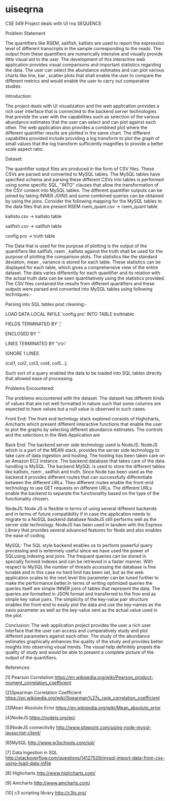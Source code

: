 # uiseqrna
CSE 549 Project deals with UI rna SEQUENCE

Problem Statement

The quantifiers like RSEM, sailfish, kallisto are used to report the expression level of different transcripts in the sample corresponding to the reads. The output from these quantifiers are numerically intensive and visually provide little visual aid to the user. The development of this interactive web application provides visual comparisons and important statistics regarding the data. The user can select the abundance estimates and can plot various charts like line, bar , scatter plots that shall enable the user to compare the different metrics and would enable the user to carry out comparative studies.

Introduction:

The project deals with UI visualization and the web application provides a rich user interface that is connected to the backend server technologies that provide the user with the capabilities such as selection of the various abundance estimates that the user can select and can plot against each other. The web application also provides a combined plot where the different quantifier results are plotted in the same chart. The different capabilites provided include providing a log transform to plot the graph of small values that the log transform sufficiently magnifies to provide a better scale aspect ratio.

Dataset:

The quantifier output files are produced in the form of CSV files. These CSVs are parsed and converted to MySQL tables. The MySQL tables have specified schema and parsing these different CSVs into tables is performed using some specific SQL, "INTO" clauses that allow the transformation of the CSV content into MySQL tables. The different quantifier outputs can be joined by taking INNER JOINS and some combined queries can be obtained by using the joins.
Consider the following mapping for the MySQL tables to the data files that are present
RSEM 
rsem_quant.csv -> rsem_quant table

kallisto.csv -> kallisto table

sailfish.csv -> sailfish table

config.pro -> truth table


The Data that is used for the purpose of plotting is the output of the quantifiers like sailfish, rsem , kallisto against the truth shall be used for the purpose of plotting the comparison plots. The statistics like the standard deviation, mean , variance is stored for each table. These statistics can be displayed for each table, which gives a comprehensive view of the entire dataset. The data varies differently for each quantifier and its relation with the actual truth data can be seen quantitatively using the statistics provided.
The CSV files contained the results from different quantifiers and these outputs were parsed and converted into MySQL tables using following techniques:-

Parsing into SQL tables post cleaning:-

LOAD DATA LOCAL INFILE 'config.pro' INTO TABLE truthtable

FIELDS TERMINATED BY ',' 

ENCLOSED BY '' 

LINES TERMINATED BY '\r\n'

IGNORE 1 LINES

(col1, col2, col3, col4, col5...);

Such sort of a query enabled the data to be loaded into SQL tables directly that allowed ease of processing.

Problems Encountered:

The problems encountered with the dataset. The dataset has different kinds of values that are not well formatted in nature such that some columns are expected to have values but a null value is observed in such cases.

Front End:
The front end technlogy stack explored consists of Highcharts, Amcharts which present different interactive functions that enable the user to plot the graphs by selecting different abundance estimates. The controls and the selections in the Web Application are 

Back End:
The backend server side technology used is NodeJS. NodeJS which is a part of the MEAN stack, provides the server side technology to take care of data ingestion and hosting. The hosting has been taken care on an Amazon EC2 instance. The backend database that takes care of the data handling is MySQL. The backend MySQL is used to store the different tables like kallisto, rsem , sailfish and truth. Since Node has been used as the backend it provides different routes that can successfully differentiate between the different URLs. Thes different routes enable the front-end technology to use GET requests on different URLs. The different URLs enable the backend to separate the functionality based on the type of the functionality chosen. 

NodeJS:
Node JS is flexible in terms of using several different backends and in terms of future compatibility if in case the application needs to migrate to a NoSQL backend database NodeJS still performs well as the server side technology. NodeJS has been used in tandem with the Express Library that provides several advanced features for Node and also enables the ease of coding.

MySQL:
The SQL style backend enables us to perform powerful query processing and is extermely useful since we have used the power of SQLusing indexing and joins. The frequent queries can be stored in specially formed indexes and can be retrieved in a faster manner. With respect to MySQL the number of threads accessing the database is fine tunable and in this case no hard limit has been set, but as the web application scales to the next level this parameter can be tuned further to make the performance better.In terms of writing optimized queries the queries itself are simple INNER joins of tables that represent the data. The queries are formatted in JSON format and transferred to the fron end as simple key value pairs. The simplicity of the key-value pair structure enables the front-end to easily plot the data and use the key-names as the xaxis parameter as well as the key-value sent as the actual value used in the plot.

Conclusion:
The web application project provides the user a rich user interface that the user can access and comparatively study and plot different parameters against each other. The study of the abundance estimates graphically enhances the quality of the study and provides better insights into observing visual trends. The visual help definitely propels the quality of study and would be able to present a complete picture of the output of the quantifiers.

References:

[1] Pearson Correlation
https://en.wikipedia.org/wiki/Pearson_product-moment_correlation_coefficient

[2]Spearman Correlation Coefficient
https://en.wikipedia.org/wiki/Spearman%27s_rank_correlation_coefficient

[3]Mean Absolute Error
https://en.wikipedia.org/wiki/Mean_absolute_error

[4]NodeJS
https://nodejs.org/en/

[5]NodeJS connectivity
http://www.sitepoint.com/using-node-mysql-javascript-client/

[6]MySQL
http://www.w3schools.com/sql/

[7] Data Ingestion in SQL
http://stackoverflow.com/questions/14127529/mysql-import-data-from-csv-using-load-data-infile

[8] Highcharts
http://www.highcharts.com/

[9] Amcharts
http://www.amcharts.com/

[10] c3 scripting library
http://c3js.org/



